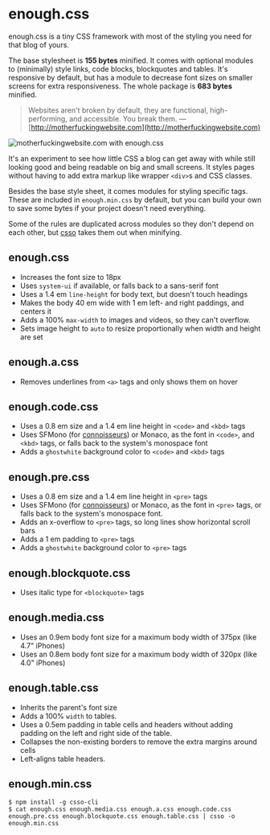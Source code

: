 # enough.css

enough.css is a tiny CSS framework with most of the styling you need for that
blog of yours.

The base stylesheet is **155 bytes** minified. It comes with optional modules
to (minimally) style links, code blocks, blockquotes and tables. It's responsive
by default, but has a module to decrease font sizes on smaller screens for extra
responsiveness. The whole package is **683 bytes** minified.

> Websites aren't broken by default, they are functional, high-performing, and
> accessible. You break them.
&mdash; [http://motherfuckingwebsite.com](http://motherfuckingwebsite.com)

![motherfuckingwebsite.com with enough.css](https://gist.github.com/jeffkreeftmeijer/6d0d7e76064b4db628a0ad9b7fcf3fee/raw/motherfuckingwebsite.png)

It's an experiment to see how little CSS a blog can get away with while still
looking good and being readable on big and small screens. It styles pages
without having to add extra markup like wrapper `<div>`s and CSS classes.

Besides the base style sheet, it comes modules for styling specific
tags. These are included in `enough.min.css` by default, but you can build your
own to save some bytes if your project doesn't need everything.

Some of the rules are duplicated across modules so they don't depend on each
other, but [csso](https://github.com/css/csso) takes them out when minifying.

## enough.css

- Increases the font size to 18px
- Uses `system-ui` if available, or falls back to a sans-serif font
- Uses a 1.4 em `line-height` for body text, but doesn't touch headings
- Makes the body 40 em wide with 1 em left- and right paddings, and centers it
- Adds a 100% `max-width` to images and videos, so they can't overflow.
- Sets image height to `auto` to resize proportionally when width and height
  are set

## enough.a.css

- Removes underlines from `<a>` tags and only shows them on hover

## enough.code.css

- Uses a 0.8 em size and a 1.4 em line height in `<code>` and `<kbd>` tags
- Uses SFMono (for
  [connoisseurs](https://github.com/jeffkreeftmeijer/enough.css/commit/d96b26347bf55c0061da5e434974191f3a2d67ed))
  or Monaco, as the font in `<code>`, and `<kbd>` tags, or falls back to the
  system's monospace font
- Adds a `ghostwhite` background color to `<code>` and `<kbd>` tags

## enough.pre.css

- Uses a 0.8 em size and a 1.4 em line height in `<pre>` tags
- Uses SFMono (for
  [connoisseurs](https://github.com/jeffkreeftmeijer/enough.css/commit/d96b26347bf55c0061da5e434974191f3a2d67ed))
  or Monaco, as the font in `<pre>` tags, or falls back to the system's
  monospace font.
- Adds an x-overflow to `<pre>` tags, so long lines show horizontal scroll bars
- Adds a 1 em padding to `<pre>` tags
- Adds a `ghostwhite` background color to `<pre>` tags

## enough.blockquote.css

- Uses italic type for `<blockquote>` tags

## enough.media.css

- Uses an 0.9em body font size for a maximum body width of 375px (like 4.7"
  iPhones)
- Uses an 0.8em body font size for a maximum body width of 320px (like 4.0"
  iPhones)

## enough.table.css

- Inherits the parent's font size
- Adds a 100% `width` to tables.
- Uses a 0.5em padding in table cells and headers without adding padding on the
  left and right side of the table.
- Collapses the non-existing borders to remove the extra margins around cells
- Left-aligns table headers.

## enough.min.css

```
$ npm install -g csso-cli
$ cat enough.css enough.media.css enough.a.css enough.code.css enough.pre.css enough.blockquote.css enough.table.css | csso -o enough.min.css
```
